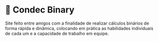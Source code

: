 # 🔄 Condec Binary
Site feito entre amigos com a finalidade de realizar cálculos binários de forma rápida e dinâmica, colocando em prática as habilidades individuais de cada um e a capacidade de trabalho em equipe.
